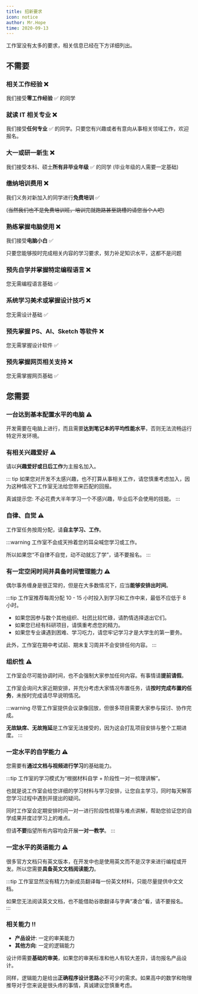 ```yaml
---
title: 招新要求
icon: notice
author: Mr.Hope
time: 2020-09-13
---
```


工作室没有太多的要求，相关信息已经在下方详细列出。

## 不需要

### 相关工作经验 :x:

我们接受**零工作经验** :white_check_mark: 的同学

### 就读 IT 相关专业 :x:

我们接受**任何专业** :white_check_mark: 的同学。只要您有兴趣或者有意向从事相关领域工作，欢迎报名。

### 大一或研一新生 :x:

我们接受本科、硕士**所有非毕业年级** :white_check_mark: 的同学 (毕业年级的人需要一定基础)

### 缴纳培训费用 :x:

我们义务对新加入的同学进行**免费培训** :white_check_mark:

(~~当然我们也不是免费培训班，培训完就跑路甚至跳槽的请您当个人吧~~)

### 熟练掌握电脑使用 :x:

我们接受**电脑小白** :white_check_mark:

只要您能够按时完成相关内容的学习要求，努力补足知识水平，这都不是问题

### 预先自学并掌握特定编程语言 :x:

您无需编程语言基础 :white_check_mark:

### 系统学习美术或掌握设计技巧 :x:

您无需设计基础 :white_check_mark:

### 预先掌握 PS、AI、Sketch 等软件 :x:

您无需掌握设计软件 :white_check_mark:

### 预先掌握网页相关支持 :x:

您无需掌握网页基础 :white_check_mark:

## 您需要

### 一台达到基本配置水平的电脑 :warning:

开发需要在电脑上进行，而且需要**达到笔记本的平均性能水平**，否则无法流畅运行特定开发环境。

### 有相关兴趣爱好 :warning:

请以**兴趣爱好或日后工作**为主报名加入。

::: tip
如果您对开发不太感兴趣，也不打算从事相关工作，请您慎重考虑加入，因为这种情况下工作室无法给您带来匹配的回报。

真诚提示您: 不必花费大半年学习一个不感兴趣，毕业后不会使用的技能。
:::

### 自律、自觉 :warning:

工作室任务按周分配，请**自主学习、工作**。

:::warning
工作室不会成天拎着您的耳朵喊您学习或工作。

所以如果您“不自律不自觉，动不动就忘了学”，请不要报名。
:::

### 有一定空闲时间并具备时间管理能力 :warning:

偶尔事务缠身是很正常的，但是在大多数情况下，应当**能够安排出时间**。

:::tip
工作室推荐每周分配 10 - 15 小时投入到学习和工作中来，最低不应低于 8 小时。

- 如果您因参与数个其他组织、社团比较忙碌，请酌情选择退出它们。
- 如果您已经有科研项目，请慎重考虑您的精力。
- 如果您专业课遇到困难、学习吃力，请您牢记学习才是大学生的第一要务。

此外，工作室在期中考试前、期末复习周并不会安排任何内容。
:::

### 组织性 :warning:

工作室会尽可能协调时间，也不会强制大家参加任何内容。有事情请**提前请假**。

工作室会询问大家近期安排，并充分考虑大家情况布置任务，请**按时完成布置的任务**，未按时完成请尽早说明情况。

:::warning
尽管工作室提供会议录像回放，但很多项目需要大家参与探讨、协作完成。

**无故缺席、无故拖延**是工作室无法接受的，因为这会打乱项目安排与整个工期进度。
:::

### 一定水平的自学能力 :warning:

您需要有**通过文档与视频进行学习**的基础能力。

:::tip
工作室的学习模式为“根据材料自学 + 阶段性一对一梳理讲解”。

也就是说工作室会给您详细的学习材料与学习安排，让您自主学习，同时每天解答您学习过程中遇到并提出的疑问。

同时工作室会定期安排时间一对一进行阶段性梳理与难点讲解，帮助您验证您的自学成果并度过学习上的难点。

但请**不要**指望所有内容均会开展**一对一教学**。
:::

### 一定水平的英语能力 :warning:

很多官方文档只有英文版本，在开发中也是使用英文而不是汉字来进行编程或开发。所以您需要**具备英文文档阅读能力**。

:::tip
工作室显然没有精力为新成员翻译每一份英文材料，只能尽量提供中文文档。

如果您无法阅读英文文档，也不能借助谷歌翻译与字典“凑合”看，请不要报名。
:::

### 相关能力 ‼

- **产品设计**: 一定的审美能力
- **其他方向**: 一定的逻辑能力

设计师需要**基础的审美**，如果您的审美标准和他人有较大差异，请勿报名产品设计。

同样，逻辑能力是给出**正确程序设计思路**必不可少的需求。如果高中的数学和物理推导对于您来说是很头疼的事情，真诚建议您慎重考虑。
